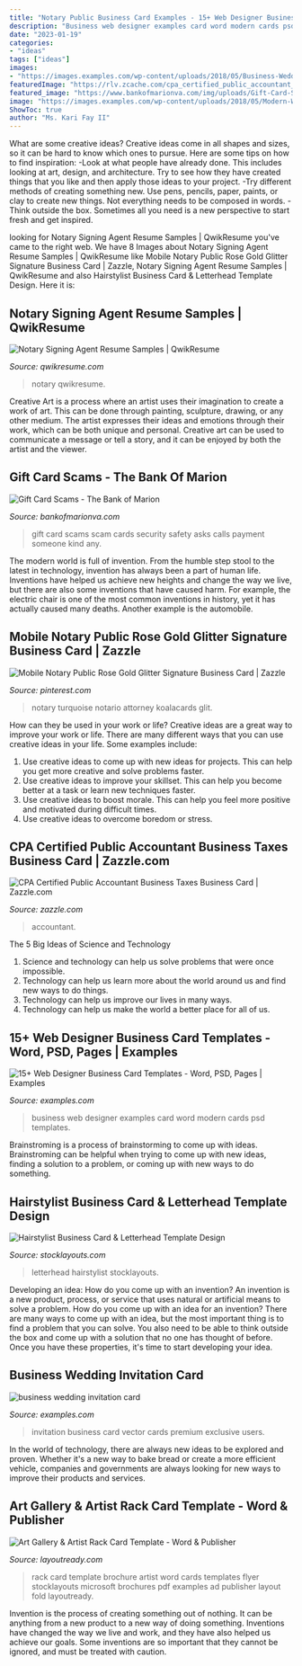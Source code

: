 ```yaml
---
title: "Notary Public Business Card Examples - 15+ Web Designer Business Card Templates"
description: "Business web designer examples card word modern cards psd templates"
date: "2023-01-19"
categories:
- "ideas"
tags: ["ideas"]
images:
- "https://images.examples.com/wp-content/uploads/2018/05/Business-Wedding-Invitation-Card.jpg"
featuredImage: "https://rlv.zcache.com/cpa_certified_public_accountant_business_taxes_business_card-r80c53d22a92d4ce6905b528ebf6b2198_tcvq6_630.jpg?view_padding=[285%2C0%2C285%2C0]"
featured_image: "https://www.bankofmarionva.com/img/uploads/Gift-Card-Scam-Header.jpg"
image: "https://images.examples.com/wp-content/uploads/2018/05/Modern-Web-Designer-Business-Card1.jpg"
ShowToc: true
author: "Ms. Kari Fay II"
---
```



What are some creative ideas?
Creative ideas come in all shapes and sizes, so it can be hard to know which ones to pursue. Here are some tips on how to find inspiration: 
-Look at what people have already done. This includes looking at art, design, and architecture. Try to see how they have created things that you like and then apply those ideas to your project. 
-Try different methods of creating something new. Use pens, pencils, paper, paints, or clay to create new things. Not everything needs to be composed in words. 
-Think outside the box. Sometimes all you need is a new perspective to start fresh and get inspired.

	

		
looking for Notary Signing Agent Resume Samples | QwikResume you've came to the right web. We have 8 Images about Notary Signing Agent Resume Samples | QwikResume like Mobile Notary Public Rose Gold Glitter Signature Business Card | Zazzle, Notary Signing Agent Resume Samples | QwikResume and also Hairstylist Business Card &amp; Letterhead Template Design. Here it is:
		
    
## Notary Signing Agent Resume Samples | QwikResume

<img loading=lazy src="https://assets.qwikresume.com/resume-samples/pdf/screenshots/notary-signing-agent-1591934484-pdf.jpg" onerror="this.onerror=null;this.src='https://tse1.mm.bing.net/th?id=OIP._bhOi5kVqhBjqp4JuqwrlQHaKe&amp;pid=15.1';" alt="Notary Signing Agent Resume Samples | QwikResume">

_Source: qwikresume.com_

>notary qwikresume. 

	

Creative Art is a process where an artist uses their imagination to create a work of art. This can be done through painting, sculpture, drawing, or any other medium. The artist expresses their ideas and emotions through their work, which can be both unique and personal. Creative art can be used to communicate a message or tell a story, and it can be enjoyed by both the artist and the viewer.

    
## Gift Card Scams - The Bank Of Marion

<img loading=lazy src="https://www.bankofmarionva.com/img/uploads/Gift-Card-Scam-Header.jpg" onerror="this.onerror=null;this.src='https://tse3.mm.bing.net/th?id=OIP.b3gkh0tGhcyZw-Nzi1H6twHaDU&amp;pid=15.1';" alt="Gift Card Scams - The Bank of Marion">

_Source: bankofmarionva.com_

>gift card scams scam cards security safety asks calls payment someone kind any. 

	

The modern world is full of invention. From the humble step stool to the latest in technology, invention has always been a part of human life. Inventions have helped us achieve new heights and change the way we live, but there are also some inventions that have caused harm. For example, the electric chair is one of the most common inventions in history, yet it has actually caused many deaths. Another example is the automobile.

    
## Mobile Notary Public Rose Gold Glitter Signature Business Card | Zazzle

<img loading=lazy src="https://i.pinimg.com/736x/94/5b/64/945b641cad8e3b5540d70fda9806c183.jpg" onerror="this.onerror=null;this.src='https://tse4.mm.bing.net/th?id=OIP.xPvz1KMZJbw3m4EWunUBzwHaHa&amp;pid=15.1';" alt="Mobile Notary Public Rose Gold Glitter Signature Business Card | Zazzle">

_Source: pinterest.com_

>notary turquoise notario attorney koalacards glit. 

	

How can they be used in your work or life?
Creative ideas are a great way to improve your work or life. There are many different ways that you can use creative ideas in your life. Some examples include: 
1. Use creative ideas to come up with new ideas for projects. This can help you get more creative and solve problems faster. 
2. Use creative ideas to improve your skillset. This can help you become better at a task or learn new techniques faster. 
3. Use creative ideas to boost morale. This can help you feel more positive and motivated during difficult times. 
4. Use creative ideas to overcome boredom or stress.

    
## CPA Certified Public Accountant Business Taxes Business Card | Zazzle.com

<img loading=lazy src="https://rlv.zcache.com/cpa_certified_public_accountant_business_taxes_business_card-r80c53d22a92d4ce6905b528ebf6b2198_tcvq6_630.jpg?view_padding=[285%2C0%2C285%2C0]" onerror="this.onerror=null;this.src='https://tse3.mm.bing.net/th?id=OIP.wL8JdRTAcqj3zpwfFbm80QHaD4&amp;pid=15.1';" alt="CPA Certified Public Accountant Business Taxes Business Card | Zazzle.com">

_Source: zazzle.com_

>accountant. 

	

The 5 Big Ideas of Science and Technology
1. Science and technology can help us solve problems that were once impossible.
2. Technology can help us learn more about the world around us and find new ways to do things.
3. Technology can help us improve our lives in many ways.
4. Technology can help us make the world a better place for all of us.

    
## 15+ Web Designer Business Card Templates - Word, PSD, Pages | Examples

<img loading=lazy src="https://images.examples.com/wp-content/uploads/2018/05/Modern-Web-Designer-Business-Card1.jpg" onerror="this.onerror=null;this.src='https://tse3.mm.bing.net/th?id=OIP.BMftQnT-0kYIoEcQdHsiWAHaE7&amp;pid=15.1';" alt="15+ Web Designer Business Card Templates - Word, PSD, Pages | Examples">

_Source: examples.com_

>business web designer examples card word modern cards psd templates. 

	

Brainstroming is a process of brainstorming to come up with ideas. Brainstroming can be helpful when trying to come up with new ideas, finding a solution to a problem, or coming up with new ways to do something.

    
## Hairstylist Business Card &amp; Letterhead Template Design

<img loading=lazy src="https://www.stocklayouts.com/images/superviews/HB0130401-S.jpg" onerror="this.onerror=null;this.src='https://tse2.mm.bing.net/th?id=OIP.2CoXAijpZT-ju3PFWAtTLAHaEl&amp;pid=15.1';" alt="Hairstylist Business Card &amp; Letterhead Template Design">

_Source: stocklayouts.com_

>letterhead hairstylist stocklayouts. 

	

Developing an idea: How do you come up with an invention?
An invention is a new product, process, or service that uses natural or artificial means to solve a problem. How do you come up with an idea for an invention? There are many ways to come up with an idea, but the most important thing is to find a problem that you can solve. You also need to be able to think outside the box and come up with a solution that no one has thought of before. Once you have these properties, it's time to start developing your idea.

    
## Business Wedding Invitation Card

<img loading=lazy src="https://images.examples.com/wp-content/uploads/2018/05/Business-Wedding-Invitation-Card.jpg" onerror="this.onerror=null;this.src='https://tse3.mm.bing.net/th?id=OIP.H9YYqb2jLftWUE30eq8JegHaFb&amp;pid=15.1';" alt="business wedding invitation card">

_Source: examples.com_

>invitation business card vector cards premium exclusive users. 

	

In the world of technology, there are always new ideas to be explored and proven. Whether it's a new way to bake bread or create a more efficient vehicle, companies and governments are always looking for new ways to improve their products and services.

    
## Art Gallery &amp; Artist Rack Card Template - Word &amp; Publisher

<img loading=lazy src="http://www.layoutready.com/images/superviews/MA0051601D-S.jpg" onerror="this.onerror=null;this.src='https://tse2.mm.bing.net/th?id=OIP.T4etd1K2Ce_UCZWjzHYyfAHaEl&amp;pid=15.1';" alt="Art Gallery &amp; Artist Rack Card Template - Word &amp; Publisher">

_Source: layoutready.com_

>rack card template brochure artist word cards templates flyer stocklayouts microsoft brochures pdf examples ad publisher layout fold layoutready. 

	

Invention is the process of creating something out of nothing. It can be anything from a new product to a new way of doing something. Inventions have changed the way we live and work, and they have also helped us achieve our goals. Some inventions are so important that they cannot be ignored, and must be treated with caution.

